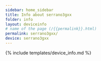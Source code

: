 ```yaml
---
sidebar: home_sidebar
title: Info about serrano3gxx
folder: info
layout: deviceinfo
# name of the page (/{{permalink}}.html)
permalink: serrano3gxx/
device: serrano3gxx
---
```

{% include templates/device_info.md %}
